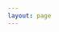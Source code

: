 ```yaml
---
layout: page
---
```

<script setup>
import {
  VPTeamPage,
  VPTeamPageTitle,
  VPTeamMembers
} from "vitepress/theme";

const members = [
  {
    avatar: 'https://avatars.githubusercontent.com/u/45438553?v=4',
    name: 'Justin Konratt',
    title: 'Software Developer 🚀',
    links: [
      { icon: 'github', link: 'https://github.com/CodesDoWork' },
      { icon: 'instagram', link: 'https://instagram.com/justinkonratt' }
    ]
  },
]
</script>

<VPTeamPage>
  <VPTeamPageTitle>
    <template #title>
      About
    </template>
    <template #lead>
      I'm a software developer from Germany and my mindset looks like this:<br />
        <br />
        <li>You never know where your limit is!</li>
        <li>Constantly learning and growing!</li>
        <li>Work smarter not harder!</li>
        <li>For a creative and beautiful future!</li>
    </template>
  </VPTeamPageTitle>
  <VPTeamMembers
    :members="members"
  />
</VPTeamPage>

